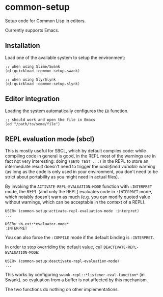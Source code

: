 # common-setup

Setup code for Common Lisp in editors.

Currently supports Emacs.

## Installation

Load one of the available system to setup the environment:

    ;; when using Slime/Swank
    (ql:quickload :common-setup.swank)

    ;; when using Sly/Slynk
    (ql:quickload :common-setup.slynk)

## Editor integration

Loading the system automatically configures the `ED` function.

    ;; should work and open the file in Emacs
    (ed "/path/to/some/file")

## REPL evaluation mode (sbcl)

This is mostly useful for SBCL, which by default compiles code: while
compiling code in general is good, in the REPL most of the warnings are in
fact not very interesting: doing `(SETQ TEST ...)` in the REPL to
store an intermediate result doesn't need to trigger the *undefined
variable* warning (as long as the code is only used in your
environment, you don't need to be strict about portability as you
might need in actual files).

By invoking the `ACTIVATE-REPL-EVALUATION-MODE` function with
`:INTERPRET` mode, the REPL (and only the REPL) evaluates code in
`:INTERPRET` mode, which notably doesn't warn as much (e.g. you can
modify quoted value without warnings, which can be acceptable in the
context of a REPL).

    USER> (common-setup:activate-repl-evaluation-mode :interpret)
    ...
    
    USER> sb-ext:*evaluator-mode*
    :INTERPRET
    
You can also force the `:COMPILE` mode if the default binding is `:INTERPRET`.

In order to stop overriding the default value, call `DEACTIVATE-REPL-EVALUATION-MODE`:

    USER> (common-setup:deactivate-repl-evaluation-mode)
    ...
    
This works by configuring `swank-repl::*listener-eval-function*` (in
Swank), so evaluation from a buffer is not affected by this mechanism.

The two functions do nothing on other implementations.
